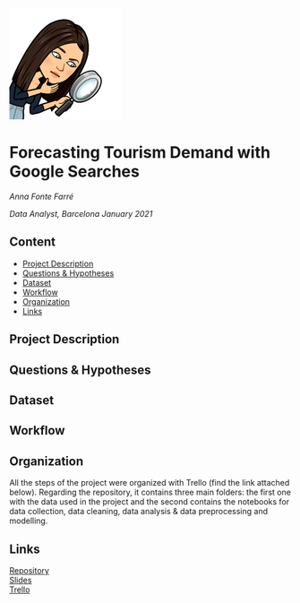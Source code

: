 <img src="anni.jpeg" alt="personal icon" width="200"/>

# Forecasting Tourism Demand with Google Searches
*Anna Fonte Farré*

*Data Analyst, Barcelona January 2021*



## Content
- [Project Description](#project-description)
- [Questions & Hypotheses](#questions-hypotheses)
- [Dataset](#dataset)
- [Workflow](#workflow)
- [Organization](#organization)
- [Links](#links)

## Project Description


## Questions & Hypotheses


## Dataset


## Workflow


## Organization
All the steps of the project were organized with Trello (find the link attached below). 
Regarding the repository, it contains three main folders: the first one with the data used in the project and the second contains the notebooks for data collection, data cleaning, data analysis & data preprocessing and modelling. 

## Links
[Repository]()  
[Slides]()  
[Trello]()  
